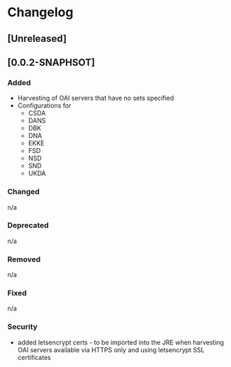 # Changelog

## [Unreleased]

## [0.0.2-SNAPHSOT]   

### Added
* Harvesting of OAI servers that have no sets specified
* Configurations for 
  * CSDA
  * DANS
  * DBK
  * DNA
  * EKKE
  * FSD
  * NSD
  * SND
  * UKDA
 

### Changed 
n/a

### Deprecated
n/a

### Removed
n/a

### Fixed
n/a

### Security 
* added letsencrypt certs - to be imported into the JRE when harvesting OAI servers available via HTTPS only and using letsencrypt SSL certificates